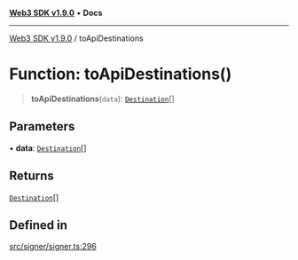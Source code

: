 [**Web3 SDK v1.9.0**](../README.md) • **Docs**

***

[Web3 SDK v1.9.0](../globals.md) / toApiDestinations

# Function: toApiDestinations()

> **toApiDestinations**(`data`): [`Destination`](../namespaces/node/interfaces/Destination.md)[]

## Parameters

• **data**: [`Destination`](../interfaces/Destination.md)[]

## Returns

[`Destination`](../namespaces/node/interfaces/Destination.md)[]

## Defined in

[src/signer/signer.ts:296](https://github.com/Mystic-Nayy/alephium-web3/blob/ee41f5e0e7d7fb0b155fe62f05b2ac03772895ca/packages/web3/src/signer/signer.ts#L296)
